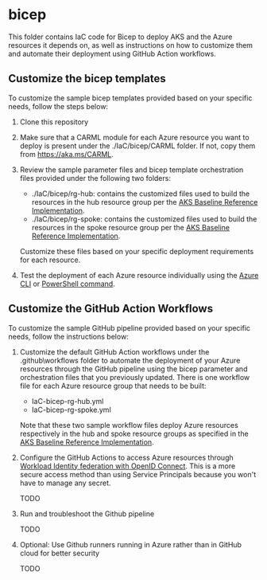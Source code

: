 # bicep

This folder contains IaC code for Bicep to deploy AKS and the Azure resources it depends on, as well as instructions on how to customize them and automate their deployment using GitHub Action workflows.

## Customize the bicep templates
To customize the sample bicep templates provided based on your specific needs, follow the steps below:

1. Clone this repository

2. Make sure that a CARML module for each Azure resource you want to deploy is present under the ./IaC/bicep/CARML folder. If not, copy them from https://aka.ms/CARML.

3. Review the sample parameter files and bicep template orchestration files provided under the following two folders:

    - ./IaC/bicep/rg-hub: contains the customized files used to build the resources in the hub resource group per the [AKS Baseline Reference Implementation](https://github.com/mspnp/aks-baseline).
    - ./IaC/bicep/rg-spoke: contains the customized files used to build the resources in the spoke resource group per the [AKS Baseline Reference Implementation](https://github.com/mspnp/aks-baseline).

   Customize these files based on your specific deployment requirements for each resource.

4. Test the deployment of each Azure resource individually using the [Azure CLI](https://docs.microsoft.com/azure/azure-resource-manager/bicep/deploy-cli) or [PowerShell command](https://docs.microsoft.com/azure/azure-resource-manager/bicep/deploy-powershell).

## Customize the GitHub Action Workflows
To customize the sample GitHub pipeline provided based on your specific needs, follow the instructions below:

1. Customize the default GitHub Action workflows under the .github\workflows folder to automate the deployment of your Azure resources through the GitHub pipeline using the bicep parameter and orchestration files that you previously updated. There is one workflow file for each Azure resource group that needs to be built:
   - IaC-bicep-rg-hub.yml
   - IaC-bicep-rg-spoke.yml

    Note that these two sample workflow files deploy Azure resources respectively in the hub and spoke resource groups as specified in the [AKS Baseline Reference Implementation](https://github.com/mspnp/aks-baseline).

2. Configure the GitHub Actions to access Azure resources through [Workload Identity federation with OpenID Connect](https://docs.microsoft.com/azure/developer/github/connect-from-azure?tabs=azure-portal%2Cwindows#use-the-azure-login-action-with-openid-connect). This is a more secure access method than using Service Principals because you won't have to manage any secret.

   TODO

3. Run and troubleshoot the Github pipeline

   TODO

4. Optional: Use Github runners running in Azure rather than in GitHub cloud for better security

   TODO
